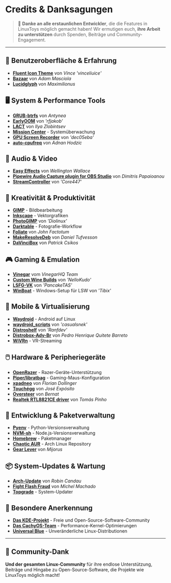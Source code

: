 # Credits & Danksagungen

> 💙 **Danke an alle erstaunlichen Entwickler**, die die Features in LinuxToys möglich gemacht haben! Wir ermutigen euch, **ihre Arbeit zu unterstützen** durch Spenden, Beiträge und Community-Engagement.

---

## 🎨 Benutzeroberfläche & Erfahrung

- **[Fluent Icon Theme](https://github.com/vinceliuice/Fluent-icon-theme)** von *Vince 'vinceliuice'*
- **[Bazaar](https://github.com/kolunmi/bazaar)** von *Adam Masciola*
- **[Lucidglyph](https://github.com/maximilionus/lucidglyph/tree/v0.11.0)** von *Maximilionus*

## 🖥️ System & Performance Tools

- **[GRUB-btrfs](https://github.com/Antynea/grub-btrfs)** von *Antynea*
- **[EarlyOOM](https://github.com/rfjakob/earlyoom)** von *'rfjakob'*
- **[LACT](https://github.com/ilya-zlobintsev/LACT)** von *Ilya Zlobintsev*
- **[Mission Center](https://missioncenter.io)** - Systemüberwachung
- **[GPU Screen Recorder](https://git.dec05eba.com/?p=about)** von *'dec05eba'*
- **[auto-cpufreq](https://github.com/AdnanHodzic/auto-cpufreq)** von *Adnan Hodzic*

## 🎵 Audio & Video

- **[Easy Effects](https://github.com/wwmm/easyeffects)** von *Wellington Wallace*
- **[Pipewire Audio Capture plugin for OBS Studio](https://github.com/dimtpap/obs-pipewire-audio-capture)** von *Dimitris Papaioanou*
- **[StreamController](https://github.com/StreamController/StreamController)** von *'Core447'*

## 🎨 Kreativität & Produktivität

- **[GIMP](https://www.gimp.org)** - Bildbearbeitung
- **[Inkscape](https://inkscape.org)** - Vektorgrafiken
- **[PhotoGIMP](https://github.com/Diolinux/PhotoGIMP)** von *'Diolinux'*
- **[Darktable](https://www.darktable.org)** - Fotografie-Workflow
- **[Foliate](https://johnfactotum.github.io/foliate)** von *John Factotum*
- **[MakeResolveDeb](https://www.danieltufvesson.com/makeresolvedeb)** von *Daniel Tufvesson*
- **[DaVinciBox](https://github.com/zelikos/davincibox)** von *Patrick Csikos*

## 🎮 Gaming & Emulation

- **[Vinegar](https://vinegarhq.org/Home/index.html)** vom *VinegarHQ Team*
- **[Custom Wine Builds](https://github.com/NelloKudo/WineBuilder)** von *'NelloKudo'*
- **[LSFG-VK](https://github.com/PancakeTAS/lsfg-vk)** von *'PancakeTAS'*
- **[WinBoat](https://github.com/TibixDev/winboat)** - Windows-Setup für LSW von *'Tibix'*

## 📱 Mobile & Virtualisierung

- **[Waydroid](https://waydro.id/)** - Android auf Linux
- **[waydroid_scripts](https://github.com/casualsnek/waydroid_script)** von *'casualsnek'*
- **[Distroshelf](https://github.com/ranfdev/DistroShelf)** von *'Ranfdev'*
- **[Distrobox-Adv-Br](https://github.com/pedrohqb/distrobox-adv-br)** von *Pedro Henrique Quitete Barreto*
- **[WiVRn](https://github.com/WiVRn)** - VR-Streaming

## 🖱️ Hardware & Peripheriegeräte

- **[OpenRazer](https://openrazer.github.io)** - Razer-Geräte-Unterstützung
- **[Piper/libratbag](https://github.com/libratbag/piper)** - Gaming-Maus-Konfiguration
- **[xpadneo](https://github.com/atar-axis/xpadneo)** von *Florian Dollinger*
- **[Touchégg](https://github.com/JoseExposito/touchegg)** von *José Expósito*
- **[Oversteer](https://github.com/berarma/oversteer)** von *Bernat*
- **[Realtek RTL8821CE driver](https://github.com/tomaspinho/rtl8821ce)** von *Tomás Pinho*

## 🔧 Entwicklung & Paketverwaltung

- **[Pyenv](https://github.com/pyenv)** - Python-Versionsverwaltung
- **[NVM-sh](https://github.com/nvm-sh)** - Node.js-Versionsverwaltung
- **[Homebrew](https://brew.sh/)** - Paketmanager
- **[Chaotic AUR](https://aur.chaotic.cx/)** - Arch Linux Repository
- **[Gear Lever](https://github.com/mijorus/gearlever)** von *Mijorus*

## 📦 System-Updates & Wartung

- **[Arch-Update](https://github.com/Antiz96/arch-update)** von *Robin Candau*
- **[Fight Flash Fraud](https://github.com/AltraMayor/f3)** von *Michel Machado*
- **[Topgrade](https://github.com/topgrade-rs/topgrade)** - System-Updater

## 🌟 Besondere Anerkennung

- **[Das KDE-Projekt](https://kde.org)** - Freie und Open-Source-Software-Community
- **[Das CachyOS-Team](https://github.com/CachyOS/linux-cachyos)** - Performance-Kernel-Optimierungen
- **[Universal Blue](https://universal-blue.org)** - Unveränderliche Linux-Distributionen

---

## 🙏 Community-Dank

**Und der gesamten Linux-Community** für ihre endlose Unterstützung, Beiträge und Hingabe zu Open-Source-Software, die Projekte wie LinuxToys möglich macht!